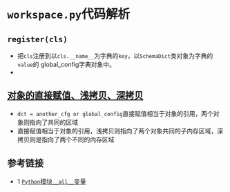 # `workspace.py`代码解析

## `register(cls)`
* 把`cls`注册到以`cls.__name__`为字典的`key`，以`SchemaDict`类对象为字典的`value`的
  global_config字典对象中。
* 

## [对象的直接赋值、浅拷贝、深拷贝](https://www.runoob.com/w3cnote/python-understanding-dict-copy-shallow-or-deep.html)
* `dct = another_cfg or global_config`直接赋值相当于对象的引用，两个对象则指向了共同的区域
* 直接赋值相当于对象的引用，浅拷贝则指向了两个对象共同的子内存区域，深拷贝则是指向了两个不同的内存区域

## 参考链接
* 1 [`Python`模块`__all__`变量](http://c.biancheng.net/view/2401.html)